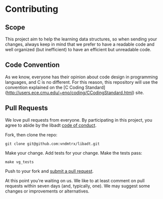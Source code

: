 # Contributing

## Scope

This project aim to help the learning data structures, so when sending your changes,
always keep in mind that we prefer to have a readable code and well organized (but inefficient)
to have an efficient but unreadable code.

## Code Convention

As we know, everyone has their opinion about code design in programming languages, and C is no different.
For this reason, this repository will use the convention explained on the [C Coding Standard] (http://users.ece.cmu.edu/~eno/coding/CCodingStandard.html) site.

## Pull Requests

We love pull requests from everyone. By participating in this project, you agree to abide by the
libadt [code of conduct].

[code of conduct]: http://users.ece.cmu.edu/~eno/coding/CCodingStandard.html

Fork, then clone the repo:

    git clone git@github.com:vndmtrx/libadt.git

Make your change. Add tests for your change. Make the tests pass:

    make vg_tests

Push to your fork and [submit a pull request][pr].

[pr]: https://github.com/vndmtrx/libadt/compare/

At this point you're waiting on us. We like to at least comment on pull requests within seven days (and, typically, one).
We may suggest some changes or improvements or alternatives.
